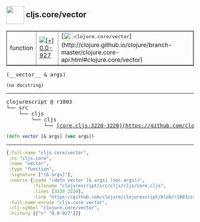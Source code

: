 ## <img width="48px" valign="middle" src="http://i.imgur.com/Hi20huC.png"> cljs.core/vector

 <table border="1">
<tr>
<td>function</td>
<td><a href="https://github.com/cljsinfo/api-refs/tree/0.0-927"><img valign="middle" alt="[+] 0.0-927" src="https://img.shields.io/badge/+-0.0--927-lightgrey.svg"></a> </td>
<td>
[<img height="24px" valign="middle" src="http://i.imgur.com/1GjPKvB.png"> <samp>clojure.core/vector</samp>](http://clojure.github.io/clojure/branch-master/clojure.core-api.html#clojure.core/vector)
</td>
</tr>
</table>

 <samp>
(__vector__ & args)<br>
</samp>

```
(no docstring)
```

---

 <pre>
clojurescript @ r1803
└── src
    └── cljs
        └── cljs
            └── <ins>[core.cljs:3220-3220](https://github.com/clojure/clojurescript/blob/r1803/src/cljs/cljs/core.cljs#L3220-L3220)</ins>
</pre>

```clj
(defn vector [& args] (vec args))
```


---

```clj
{:full-name "cljs.core/vector",
 :ns "cljs.core",
 :name "vector",
 :type "function",
 :signature ["[& args]"],
 :source {:code "(defn vector [& args] (vec args))",
          :filename "clojurescript/src/cljs/cljs/core.cljs",
          :lines [3220 3220],
          :link "https://github.com/clojure/clojurescript/blob/r1803/src/cljs/cljs/core.cljs#L3220-L3220"},
 :full-name-encode "cljs.core_vector",
 :clj-symbol "clojure.core/vector",
 :history [["+" "0.0-927"]]}

```
